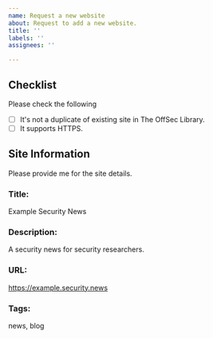 ```yaml
---
name: Request a new website
about: Request to add a new website.
title: ''
labels: ''
assignees: ''

---
```


## Checklist

Please check the following

- [ ] It's not a duplicate of existing site in The OffSec Library.
- [ ] It supports HTTPS.

## Site Information

Please provide me for the site details.

### Title:

Example Security News

### Description:

<!-- Copy&paste the content of `<meta name='description' content='...'>` in the `<head>` of the website as is. If not exist, refer to the about page or such. -->
A security news for security researchers.

### URL:

https://example.security.news

### Tags:

news, blog
